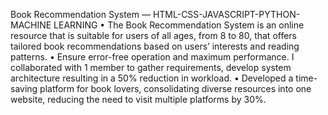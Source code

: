 Book Recommendation System — HTML-CSS-JAVASCRIPT-PYTHON-MACHINE LEARNING
• The Book Recommendation System is an online resource that is suitable for users of all ages, from 8 to 80, that
offers tailored book recommendations based on users’ interests and reading patterns.
• Ensure error-free operation and maximum performance. I collaborated with 1 member to gather requirements,
develop system architecture resulting in a 50% reduction in workload.
• Developed a time-saving platform for book lovers, consolidating diverse resources into one website, reducing the
need to visit multiple platforms by 30%. 
